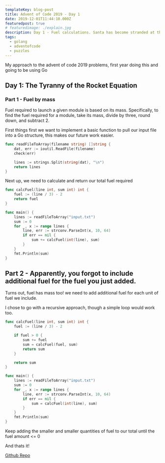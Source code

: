 ```yaml
---
templateKey: blog-post
title: Advent of Code 2019 - Day 1
date: 2019-12-01T11:44:10.000Z
featuredpost: true
# featuredimage: ./explain.jpg
description: Day 1 - Fuel calculations. Santa has become stranded at the edge of the Solar System while delivering presents to other planets! To accurately calculate his position in space, safely align his warp drive, and return to Earth in time to save Christmas, he needs you to bring him measurements from fifty stars.
tags:
  - golang
  - adventofcode
  - puzzles
---
```


My approach to the advent of code 2019 problems, first year doing this and going to be using Go

## Day 1: The Tyranny of the Rocket Equation

### Part 1 - Fuel by mass

Fuel required to launch a given module is based on its mass. Specifically, to find the fuel required for a module, take its mass, divide by three, round down, and subtract 2.

First things first we want to implement a basic function to pull our input file into a Go structure, this makes our future work easier.

```go
func readFileToArray(filename string) []string {
	dat, err := ioutil.ReadFile(filename)
	check(err)

	lines := strings.Split(string(dat), "\n")
	return lines
}
```

Next up, we need to calculate and return our total fuel required

```go
func calcFuel(line int, sum int) int {
	fuel := (line / 3) - 2
    return fuel
}

func main() {
	lines := readFileToArray("input.txt")
	sum := 0
	for _, x := range lines {
		line, err := strconv.ParseInt(x, 10, 64)
		if err == nil {
			sum += calcFuel(int(line), sum)
		}
	}
	fmt.Println(sum)
}
```

## Part 2 - Apparently, you forgot to include additional fuel for the fuel you just added.

Turns out, fuel has mass too! we need to add additional fuel for each unit of fuel we include.

I chose to go with a recursive approach, though a simple loop would work too.

```go
func calcFuel(line int, sum int) int {
	fuel := (line / 3) - 2

	if fuel > 0 {
		sum += fuel
		sum = calcFuel(fuel, sum)
		return sum
	}

	return sum
}

func main() {
	lines := readFileToArray("input.txt")
	sum := 0
	for _, x := range lines {
		line, err := strconv.ParseInt(x, 10, 64)
		if err == nil {
			sum = calcFuel(int(line), sum)
		}
	}
	fmt.Println(sum)
}
```

Keep adding the smaller and smaller quantities of fuel to our total until the fuel amount <= 0

And thats it!

[Github Repo](https://github.com/dbetteridge/adventofcode2019)
